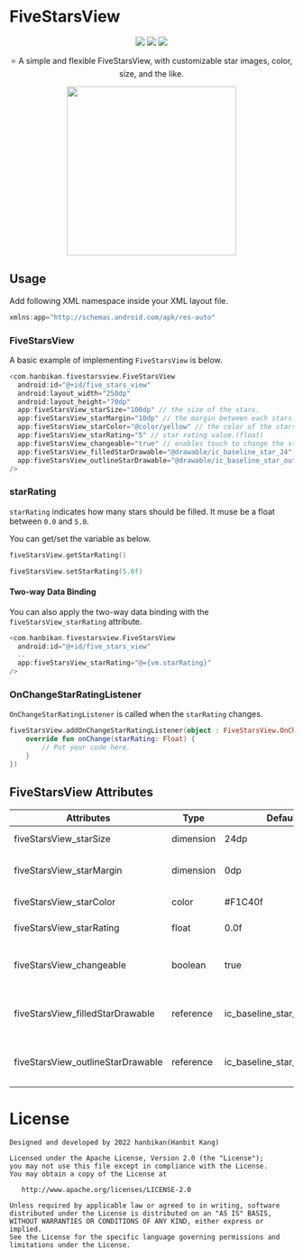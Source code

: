 # FiveStarsView

<p align="center">
  <img src="https://img.shields.io/badge/License-Apache%202.0-brightgreen"/>
  <img src="https://img.shields.io/badge/API-23%2B-green"/>
  <img src="https://img.shields.io/badge/GitHub-Hanbit--Kang-blue"/>
</p>

<p align="center">⭐️ A simple and flexible FiveStarsView, with customizable star images, color, size, and the like.</p>

<p align="center">
  <img src="https://user-images.githubusercontent.com/58168528/217256711-3511c0a6-f099-4058-99ee-70bb4379f17c.gif" width="300px"/>
</p>


## Usage
Add following XML namespace inside your XML layout file.
```gradle
xmlns:app="http://schemas.android.com/apk/res-auto"
```

### FiveStarsView
A basic example of implementing `FiveStarsView` is below.
```gradle
<com.hanbikan.fivestarsview.FiveStarsView
  android:id="@+id/five_stars_view"
  android:layout_width="250dp"
  android:layout_height="70dp"
  app:fiveStarsView_starSize="100dp" // the size of the stars.
  app:fiveStarsView_starMargin="10dp" // the margin between each stars.
  app:fiveStarsView_starColor="@color/yellow" // the color of the stars.
  app:fiveStarsView_starRating="5" // star rating value.(float)
  app:fiveStarsView_changeable="true" // enables touch to change the star rating.
  app:fiveStarsView_filledStarDrawable="@drawable/ic_baseline_star_24" // the drawable of the filled star.
  app:fiveStarsView_outlineStarDrawable="@drawable/ic_baseline_star_outline_24" // the drawable of the outline star.
/>
```

### starRating
`starRating` indicates how many stars should be filled. It muse be a float between `0.0` and `5.0`.

You can get/set the variable as below.
```kotlin
fiveStarsView.getStarRating()
```
```kotlin
fiveStarsView.setStarRating(5.0f)
```

#### Two-way Data Binding
You can also apply the two-way data binding with the `fiveStarsView_starRating` attribute.
```gradle
<com.hanbikan.fivestarsview.FiveStarsView
  android:id="@+id/five_stars_view"
  ..
  app:fiveStarsView_starRating="@={vm.starRating}"
/>
```

### OnChangeStarRatingListener
`OnChangeStarRatingListener` is called when the `starRating` changes.
```kotlin
fiveStarsView.addOnChangeStarRatingListener(object : FiveStarsView.OnChangeStarRatingListener {
    override fun onChange(starRating: Float) {
        // Put your code here.
    }
})
```

## FiveStarsView Attributes
|Attributes|Type|Default|Description|
|---|---|---|---|
|fiveStarsView_starSize|dimension|24dp|the size of the stars.|
|fiveStarsView_starMargin|dimension|0dp|the margin between each stars.|
|fiveStarsView_starColor|color|#F1C40f|the color of the stars.|
|fiveStarsView_starRating|float|0.0f|star rating value.|
|fiveStarsView_changeable|boolean|true|enables touch to change the star rating.|
|fiveStarsView_filledStarDrawable|reference|ic_baseline_star_24|the drawable of the filled star.|
|fiveStarsView_outlineStarDrawable|reference|ic_baseline_star_outline_24|the drawable of the outline star.|

# License
```
Designed and developed by 2022 hanbikan(Hanbit Kang)

Licensed under the Apache License, Version 2.0 (the "License");
you may not use this file except in compliance with the License.
You may obtain a copy of the License at

   http://www.apache.org/licenses/LICENSE-2.0

Unless required by applicable law or agreed to in writing, software
distributed under the License is distributed on an "AS IS" BASIS,
WITHOUT WARRANTIES OR CONDITIONS OF ANY KIND, either express or implied.
See the License for the specific language governing permissions and
limitations under the License.
```
